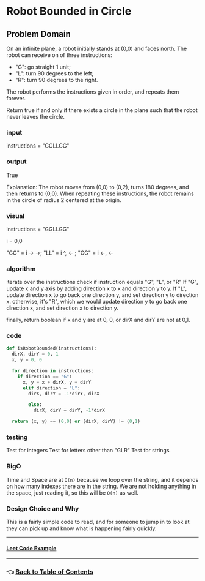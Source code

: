 # Robot Bounded in Circle

## Problem Domain

On an infinite plane, a robot initially stands at (0,0) and faces north. The robot can receive on of three instructions:

- "G": go straight 1 unit;
- "L": turn 90 degrees to the left;
- "R": turn 90 degrees to the right.

The robot performs the instructions given in order, and repeats them forever.

Return true if and only if there exists a circle in the plane such that the robot never leaves the circle.

### **input**

instructions = "GGLLGG"

### **output**

True

Explanation: The robot moves from (0,0) to (0,2), turns 180 degrees, and then returns to (0,0).
When repeating these instructions, the robot remains in the circle of radius 2 centered at the origin.

### **visual**

instructions = "GGLLGG"

 i = 0,0

  "GG" = i -> ->; "LL" = i ^, <- ; "GG" = i <-, <-
  
### **algorithm**

iterate over the instructions
check if instruction equals "G", "L", or "R"
If "G", update x and y axis by adding direction x to x and direction y to y.
If "L", update direction x to go back one direction y, and set direction y to direction x.
otherwise, it's "R", which we would update direction y to go back one direction x, and set direction x to direction y.

finally, return boolean if x and y are at 0, 0, or dirX and dirY are not at 0,1.

### **code**

```Python
def isRobotBounded(instructions):
  dirX, dirY = 0, 1
  x, y = 0, 0

  for direction in instructions:
    if direction == "G":
      x, y = x + dirX, y + dirY
      elif direction = "L":
        dirX, dirY = -1*dirY, dirX

        else: 
          dirX, dirY = dirY, -1*dirX

  return (x, y) == (0,0) or (dirX, dirY) != (0,1)
```

### **testing**

Test for integers
Test for letters other than "GLR"
Test for strings

### **BigO**

Time and Space are at `O(n)` because we loop over the string, and it depends on how many indexes there are in the string. We are not holding anything in the space, just reading it, so this will be `O(n)` as well.

### **Design Choice and Why**

This is a fairly simple code to read, and for someone to jump in to look at they can pick up and know what is happening fairly quickly.

-----

#### [**Leet Code Example**](https://leetcode.com/problems/robot-bounded-in-circle/)

-----

### 👈 [Back to Table of Contents](../toc.md)
